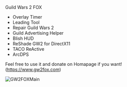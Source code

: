 Guild Wars 2 FOX

- Overlay Timer
- Leading Tool
- Repair Guild Wars 2
- Guild Advertising Helper
- Blish HUD
- ReShade GW2 for DirectX11
- TACO ReActive
- ArcDPS

Feel free to use it and donate on Homapage if you want!
(https://www.gw2fox.com)




![GW2FOXMain](https://github.com/Catnoid/GW2FOX/assets/67755545/3613ab1a-fc54-4245-9e1c-30c68eafce7e)
